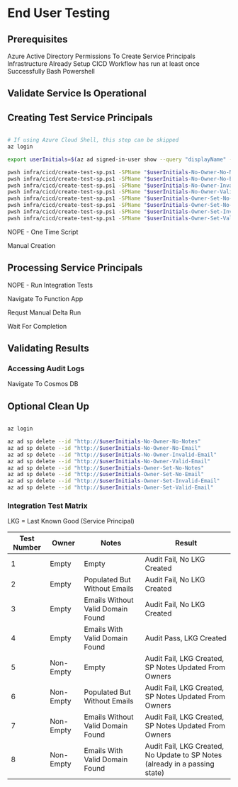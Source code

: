 # End User Testing

## Prerequisites

Azure Active Directory Permissions To Create Service Principals
Infrastructure Already Setup
CICD Workflow has run at least once Successfully
Bash
Powershell

## Validate Service Is Operational

## Creating Test Service Principals

```sh

# If using Azure Cloud Shell, this step can be skipped
az login

export userInitials=$(az ad signed-in-user show --query "displayName" -o tsv | sed 's/\(\w\)\w*/\1/g' | sed 's/\s//g')

pwsh infra/cicd/create-test-sp.ps1 -SPName "$userInitials-No-Owner-No-Notes" -Owner none
pwsh infra/cicd/create-test-sp.ps1 -SPName "$userInitials-No-Owner-No-Email" -Owner none -Notes "blah blah"
pwsh infra/cicd/create-test-sp.ps1 -SPName "$userInitials-No-Owner-Invalid-Email" -Owner none -Notes joe@gmail.com
pwsh infra/cicd/create-test-sp.ps1 -SPName "$userInitials-No-Owner-Valid-Email" -Owner none -Notes joe@walmart.com
pwsh infra/cicd/create-test-sp.ps1 -SPName "$userInitials-Owner-Set-No-Notes" -Owner myself
pwsh infra/cicd/create-test-sp.ps1 -SPName "$userInitials-Owner-Set-No-Email" -Owner myself -Notes "blah blah"
pwsh infra/cicd/create-test-sp.ps1 -SPName "$userInitials-Owner-Set-Invalid-Email" -Owner myself -Notes joe@gmail.com
pwsh infra/cicd/create-test-sp.ps1 -SPName "$userInitials-Owner-Set-Valid-Email" -Owner myself -Notes joe@walmart.com

```

NOPE - One Time Script

Manual Creation

## Processing Service Principals

NOPE - Run Integration Tests

Navigate To Function App

Requst Manual Delta Run

Wait For Completion

## Validating Results

### Accessing Audit Logs

Navigate To Cosmos DB

## Optional Clean Up

```sh

az login

az ad sp delete --id "http://$userInitials-No-Owner-No-Notes"
az ad sp delete --id "http://$userInitials-No-Owner-No-Email"
az ad sp delete --id "http://$userInitials-No-Owner-Invalid-Email"
az ad sp delete --id "http://$userInitials-No-Owner-Valid-Email"
az ad sp delete --id "http://$userInitials-Owner-Set-No-Notes"
az ad sp delete --id "http://$userInitials-Owner-Set-No-Email"
az ad sp delete --id "http://$userInitials-Owner-Set-Invalid-Email"
az ad sp delete --id "http://$userInitials-Owner-Set-Valid-Email"

```

### Integration Test Matrix

LKG = Last Known Good (Service Principal)

| Test Number | Owner | Notes | Result |
|---|---|---|---|
| 1 | Empty | Empty | Audit Fail, No LKG Created |
| 2 | Empty | Populated But Without Emails | Audit Fail, No LKG Created |
| 3 | Empty | Emails Without Valid Domain Found | Audit Fail, No LKG Created |
| 4 | Empty | Emails With Valid Domain Found | Audit Pass, LKG Created |
| 5 | Non-Empty | Empty | Audit Fail, LKG Created, SP Notes Updated From Owners |
| 6 | Non-Empty | Populated But Without Emails | Audit Fail, LKG Created, SP Notes Updated From Owners |
| 7 | Non-Empty | Emails Without Valid Domain Found | Audit Fail, LKG Created, SP Notes Updated From Owners |
| 8 | Non-Empty | Emails With Valid Domain Found | Audit Fail, LKG Created, No Update to SP Notes (already in a passing state) |

